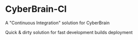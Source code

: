 # CyberBrain-CI
A "Continuous Integration" solution for CyberBrain

Quick & dirty solution for fast development builds deployment
